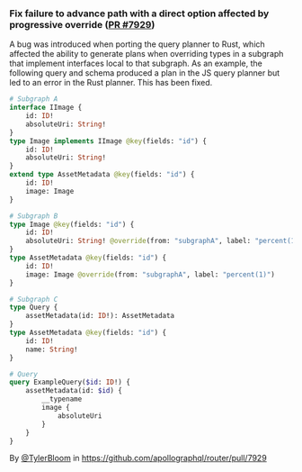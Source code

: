 ### Fix failure to advance path with a direct option affected by progressive override ([PR #7929](https://github.com/apollographql/router/pull/7929))

A bug was introduced when porting the query planner to Rust, which affected the ability to generate plans when overriding types in a subgraph that implement interfaces local to that subgraph. As an example, the following query and schema produced a plan in the JS query planner but led to an error in the Rust planner. This has been fixed.
```graphql
# Subgraph A
interface IImage {
    id: ID!
    absoluteUri: String!
}
type Image implements IImage @key(fields: "id") {
    id: ID!
    absoluteUri: String!
}
extend type AssetMetadata @key(fields: "id") {
    id: ID!
    image: Image
}

# Subgraph B
type Image @key(fields: "id") {
    id: ID!
    absoluteUri: String! @override(from: "subgraphA", label: "percent(1)")
}
type AssetMetadata @key(fields: "id") {
    id: ID!
    image: Image @override(from: "subgraphA", label: "percent(1)")
}

# Subgraph C
type Query {
    assetMetadata(id: ID!): AssetMetadata
}
type AssetMetadata @key(fields: "id") {
    id: ID!
    name: String!
}

# Query
query ExampleQuery($id: ID!) {
    assetMetadata(id: $id) {
        __typename
        image {
            absoluteUri
        }
    }
}
```

By [@TylerBloom](https://github.com/TylerBloom) in https://github.com/apollographql/router/pull/7929
